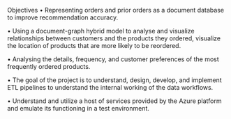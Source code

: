 Objectives
• Representing orders and prior orders as a document database to improve recommendation accuracy.

• Using a document-graph hybrid model to analyse and visualize relationships between customers and the products they ordered, visualize the location of products that are more likely to be reordered.

• Analysing the details, frequency, and customer preferences of the most frequently ordered products.

• The goal of the project is to understand, design, develop, and implement ETL pipelines to understand the internal working of the data workflows.

• Understand and utilize a host of services provided by the Azure platform and emulate its functioning in a test environment.
